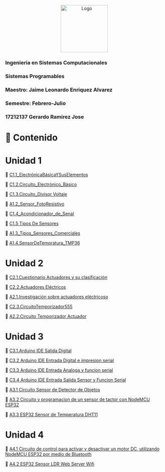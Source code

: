 <p align="center"> 
    <img alt="Logo" src="https://www.tijuana.tecnm.mx/wp-content/uploads/2018/09/logo-ITT-2018.jpg" width=150 height=150>    
</p>


### Ingenieria en Sistemas Computacionales
### Sistemas Programables
### Maestro: Jaime Leonardo Enriquez Alvarez
### Semestre: Febrero-Julio 

### 17212137 Gerardo Ramirez Jose

# :page_with_curl: Contenido
# Unidad 1
:boy: [C1.1_ElectrónicaBásicaYSusElementos](/Blog/C1.1.Reto_en_clase/C1.1_ElectrónicaBásicaYSusElementos_JoseGerardoRamirez.md)

:boy: [C1.2.Circuito_Electrónico_Básico](/Blog/C1.2.Circuito_Electrónico_Básico/C1.2.Circuito_Electrónico_Básico_JoseGerardo.md)

:boy: [C1.3.Circuito_Divisor Voltaje](Blog/C1.3_CircuitoDivisorVoltaje/C1.3_CircuitoDivisorVoltaje_JoseGerardo.md)

:busts_in_silhouette: [A1.2_Sensor_FotoResistivo](Blog/A1.2_Sensor_FotoResistivo_JoseGerardo/A1.2_Sensor_FotoResistivo_JoseGerardo.md)

:boy: [C1.4_Acondicionador_de_Senal](Blog/C1.4_Acondicionador_De_Señal/C1.4_Acondicionador_de_senal_AmOP_JoseGerardo.md)

:boy: [C1.5 Tipos De Sensores](Blog/C1.5_Tipos_De_Sensores/C1.5_Tipos_De_Sensores_JoseGerardo.md)

:busts_in_silhouette: [A1.3_Tipos_Sensores_Comerciales](Blog/A1.3_Tipos_Sensores_Comerciales/A1.3_Tipos_Sensores_Comerciales_JoseGerardo.md)

:busts_in_silhouette: [A1.4.SensorDeTempratura_TMP36](Blog/A1.4.SensorDeTempratura_TMP36_JoseGerardo/A1.4.SensorDeTemperatura_JoseGerardo.md)

# Unidad 2
:boy: [C2.1.Cuestionario Actuadores y su clasificación](Blog/C2.1.CuestionarioActuadoresYSuClasificación_JoseGerardo/C2.1.CuestionarioActuadoresYSuClasificación_JoseGerardo.md)

:boy: [C2.2.Actuadores Eléctricos](Blog/C2.2.ActuadoresElectricos_JoseGerardo/C2.2ActuadoresElectricos_JoseGerardo.md)

:busts_in_silhouette: [A2.1.Investigación sobre actuadores eléctricoso](Blog/A2.1.InvestigaciónSobreActuadoresEléctricos_JoseGerardo/A2.1.InvestigaciónSobreActuadoresEléctricos_JoseGerardo.md)

:boy: [C2.3.CircuitoTemporizador555](Blog/C2.3.CircuitoTemporizador555_JoseGerardo/C2.3.CircuitoTemporizador555_JoseGerardo.md)

:busts_in_silhouette: [A2.2.Circuito Temporizador Actuador](Blog/A2.2.Circuito_Temporizador_Actuador_Joserma/A2.2.Circuito_Temporizador_Actuador_Joserma.md
)

# Unidad 3

:boy: [C3.1.Arduino IDE Salida Digital](Blog/C3.1.Arduino_IDE_Salida_Digital_JoseGerardo/C3.1.Arduino_IDE_Salida_Digital_JoseGerardo.md)

:boy: [C3.2 Arduino IDE Entrada Digital e impresion serial](Blog/C3.2_Arduino_IDE_Entrada_Digital_e_Impresion_Serial_JoseGerardo/C3.2_Arduino_IDE_Entrada_Digital_e_Impresion_Serial_JoseGerardo.md)

:boy: [C3.3 Arduino IDE Entrada Analoga y funcion serial](Blog/C3.3_Arduino_IDE_Entrada_Analoga_Y_funcion_Serial/C3.3_Arduino_IDE_Entrada_Analoga_Y_funcion_Serial_JoseGerardo.md)

:boy: [C3.4 Arduino IDE Entrada Salida Sensor y Funcion Serial](Blog/C3.4.Arduino_IDE_Entrada_Salida_Sensor_Y_FuncionSerial/C3.4.Arduino_IDE_Entrada_Salida_Sensor_Y_FuncionSerial_JoseGerardo.md)

:busts_in_silhouette: [A3.1 Circuito Sensor de Detector de Objetos](Blog/A3.1.CircuitoSensorDetectorDeObjetos_JoseGerardo_Joserma/A3.1.CircuitoSensorDetectorDeObjetos_JoseGerardo_Joserma.md)


:busts_in_silhouette: [A3.2 Circuito y programacion de un sensor de tactor con NodeMCU ESP32](Blog/A3.2.CircuitoProgramacionSensorTactorNodeMCUESP32_JoseGerardo_Joserma/A3.2.CircuitoProgramacionSensorTactorNodeMCUESP32_JoseGerardo_Joserma.md)

:busts_in_silhouette: [A3.3 ESP32 Sensor de Temperatura DHT11](Blog/A3.3.ESP32_SensorTemperatura_DHT11-Joserma/A3.3.ESP32_SensorTemperatura_DHT11-Joserma.md)

# Unidad 4

:busts_in_silhouette: [ A4.1 Circuito de control para activar y desactivar un motor DC, utilizando NodeMCU ESP32 por medio de Bluetooth](Blog/A4.1.CircuitoControlBluetooth_JoseGerardo_Joserma/A4.1.CircuitoControlBluetooth_JoseGerardo_Joserma.md)

:busts_in_silhouette: [A4.2 ESP32 Sensor LDR Web Server Wifi](Blog/A4.1.CircuitoControlBluetooth_JoseGerardo_Joserma/A4.1.CircuitoControlBluetooth_JoseGerardo_Joserma.md)
